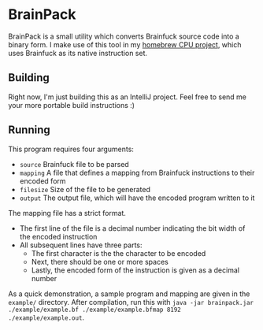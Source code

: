 # BrainPack

BrainPack is a small utility which converts Brainfuck source code into a binary form. I make use of this tool in my
[homebrew CPU project](https://hackaday.io/project/4237-mental-1-a-brainfuck-cpu), which uses Brainfuck as its native
instruction set.

## Building

Right now, I'm just building this as an IntelliJ project. Feel free to send me your more portable build instructions :)

## Running

This program requires four arguments:

 * `source` Brainfuck file to be parsed
 * `mapping` A file that defines a mapping from Brainfuck instructions to their encoded form
 * `filesize` Size of the file to be generated
 * `output` The output file, which will have the encoded program written to it

The mapping file has a strict format.

 * The first line of the file is a decimal number indicating the bit width of the encoded instruction
 * All subsequent lines have three parts:
   * The first character is the the character to be encoded
   * Next, there should be one or more spaces
   * Lastly, the encoded form of the instruction is given as a decimal number

As a quick demonstration, a sample program and mapping are given in the `example/` directory. After compilation, run
this with `java -jar brainpack.jar ./example/example.bf ./example/example.bfmap 8192 ./example/example.out`.